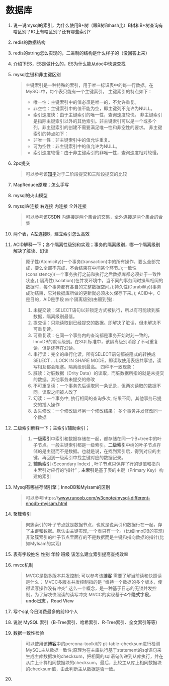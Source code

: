 <!--
 * @Author: tylerytr
 * @Date: 2023-07-31 11:44:33
 * @LastEditors: tylerytr
 * @LastEditTime: 2023-09-04 00:14:24
 * @FilePath: /Interview_experience/C++基架后端/数据库部分答案.md
 * Email:601576661@qq.com
 * Copyright (c) 2023 by tyleryin, All Rights Reserved. 
-->
#  数据库

1. 说一说mysql的索引，为什么使用B+树（跟B树和hash比）B树和B+树查询有啥区别？IO上有啥区别？还有哪些索引?
2. redis的数据结构
3. redis的string怎么实现的，二进制的结构是什么样子的（没回答上来）
4. 介绍下ES，ES是做什么的，ES为什么能从doc中快速查找
5. mysql主键和非主键区别
    > 主键索引是一种特殊的索引，用于唯一标识表中的每一行数据。在MySQL中，每个表只能有一个主键索引。
    > 主键索引的特点如下：
    > - 唯一性：主键索引中的值必须是唯一的，不允许重复。
    > - 非空性：主键索引中的值不能为空，即主键列不允许为NULL。
    > - 索引速度快：由于主键索引的唯一性，查询速度较快。
    > 非主键索引是指除主键索引以外的其他索引。非主键索引可以是一个或多个列。非主键索引的创建不需要满足唯一性和非空性的要求。
    > 非主键索引的特点如下：
    > - 非唯一性：非主键索引中的值允许重复。
    > - 可为空性：非主键索引中的值允许为NULL。
    > - 索引速度较慢：由于非主键索引的非唯一性，查询速度相对较慢。
6. 2pc提交
    > 可以参考该[知乎](https://zhuanlan.zhihu.com/p/35616810)对于二阶段提交和三阶段提交的比较
7. MapReduce原理；怎么手写
8. mysql的火山模型
9. mysql左连接 右连接 内连接 全外连接
    > 可以参考该[CSDN](https://blog.csdn.net/u011047968/article/details/107744901)
    > 内连接是两个集合的交集，全外连接是两个集合的合集
10. 两个表，A左连接B，建立索引怎么高效
11. ACID解释一下；各个隔离性级别和实现；事务的隔离级别，哪一个隔离级别解决了脏读、幻读
    > 原子性(Atomicity)(一个事务(transaction)中的所有操作，要么全部完成，要么全部不完成，不会结束在中间某个环节。);一致性(consistency)(一个事务执行之前和执行之后数据库都必须处于一致性状态。);隔离性(Isolation)(在并发环境中，当不同的事务同时操纵相同的数据时，每个事务都有各自的完整数据空间。);持久性(Durability)(事务成功结束，它对数据库所做的更新就必须永久保存下来。); ACID中，C是目的，AID是手段
    > 四个隔离级别(由弱到强):
    > 1. 未提交读：SELECT语句以非锁定方式被执行，所以有可能读到脏数据，隔离级别最低。
    > 2. 提交读：只能读取到已经提交的数据。即解决了脏读，但未解决不可重复读。
    > 3. 可重复读：在同一个事务内的查询都是事务开始时刻一致的，InnoDB的默认级别。在SQL标准中，该隔离级别消除了不可重复读，但是还存在幻读。
    > 4. 串行读：完全的串行化读，所有SELECT语句都被隐式的转换成SELECT ... LOCK IN SHARE MODE，即读取使用表级共享锁，读写相互都会阻塞。隔离级别最高。
    > 四种不一致现象：
    > 1. 脏读：对脏数据（Drity Data）的读取，而脏数据所指的就是未提交的数据。其他事务未提交的修改
    > 2. 不可重复读：一个事务先后读取同一条记录，但两次读取的数据不同。读取之间被人改了
    > 3. 幻读：一个事务中, 执行相同的查询多次, 结果不同。其他事务已提交的插入操作
    > 4. 丢失修改：一个修改破坏另一个修改结果；	多个事务并发修改同一个数据

12. 二级索引解释一下；主索引/辅助索引；
    > 1. **一级索引**中索引和数据存储在一起，都存储在同一个B+tree中的叶子节点。一般主键索引都是一级索引。**二级索引**中树的叶子节点存储的是主键而不是数据。也就是说，在找到索引后，得到对应的主键，再回到一级索引中找主键对应的数据记录。
    > 2. **辅助索引** (Secondary Index) , 叶子节点只保存了行的键值和指向主索引对应行的“指针”；**主索引**是基于表的主键（Primary Key）构建的索引
13. Mysql有哪些存储引擎；InnoDB和MyIsam的区别
    > 可以参考https://www.runoob.com/w3cnote/mysql-different-nnodb-myisam.html 

14. 聚簇索引
    > 聚簇索引的叶子节点就是数据节点，也就是说索引和数据行在一起，存了主键和数据。默认由主键实现,一个表只有一个。(比如InnoDB的实现)
    > 非聚簇索引的叶子节点里面存的不是数据而是主键和指向数据的指针(比如MyIsam的实现)

15. 表有字段姓名 性别 年龄 班级 该怎么建立索引提高查找效率
16. mvcc机制
    > MVCC是指多版本并发控制;
    > 可以参考该[博客](https://pdai.tech/md/db/sql-mysql/sql-mysql-mvcc.html)
    > 需要了解当前读和快照读是什么；
    > MVCC多版本并发控制指的是 “维持一个数据的多个版本，使得读写操作没有冲突” 这么一个概念，是一种基于日志的无锁并发控制，为了解决快照读的读写冲突
    > MVCC的实现基于**4个隐式字段，undo日志 ，Read View**


17. 写个sql,今日消费最多的前10个人
18. 说说 MySQL 索引（B-Tree索引、哈希索引、R-Tree索引、全文索引等等）
19. 数据一致性检验
    > 可以使用该[博客](https://cloud.tencent.com/developer/article/1671527)中的percona-toolkit的 pt-table-checksum进行检测MySQL主从数据一致性;原理为在主库执行基于statement的sql语句来生成主库数据块的checksum，把相同的sql语句传递到从库执行，并在从库上计算相同数据块的checksum，最后，比较主从库上相同数据块的checksum值，由此判断主从数据是否一致。
20. 
